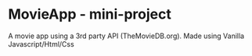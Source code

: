 # MovieApp - mini-project
A movie app using a 3rd party API (TheMovieDB.org). Made using Vanilla Javascript/Html/Css
